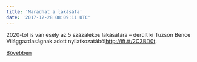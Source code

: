 ```yaml
---
title: 'Maradhat a lakásáfa'
date: '2017-12-28 08:09:11 UTC'
---
```


2020-tól is van esély az 5 százalékos lakásáfára – derült ki Tuzson Bence Világgazdaságnak adott nyilatkozatából<http://ift.tt/2C3BD0t>.


[Bővebben](http://ift.tt/2zFDQJ8)
